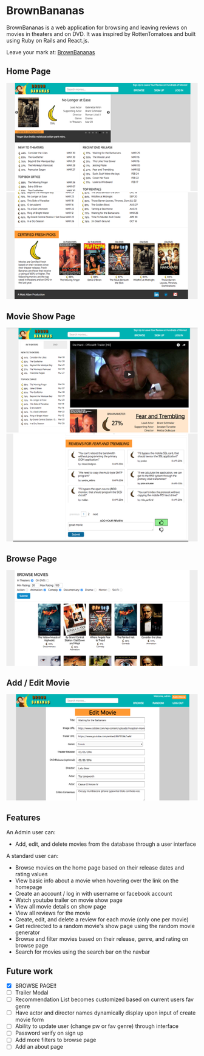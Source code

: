 # BrownBananas

BrownBananas is a web application for browsing and leaving reviews on movies in theaters and on DVD.
It was inspired by RottenTomatoes and built using Ruby on Rails and React.js.

Leave your mark at: [BrownBananas][heroku]

[heroku]: http://www.brownbananas.win/


## Home Page
![home1]
![home2]

## Movie Show Page
![showinfo]
![showreview]

## Browse Page
![browse]

## Add / Edit Movie
![edit]

[home1]: ./docs/final/HomePage-Top.png
[home2]: ./docs/final/HomePage-Bottom.png
[showinfo]: ./docs/final/ShowPage-Info.png
[showreview]: ./docs/final/ShowPage-Reviews.png
[browse]: ./docs/final/BrowsePage.png
[edit]: ./docs/final/Edit-Movie.png

## Features

An Admin user can:
- Add, edit, and delete movies from the database through a user interface

A standard user can:
- Browse movies on the home page based on their release dates and rating values
- View basic info about a movie when hovering over the link on the homepage
- Create an account / log in with username or facebook account
- Watch youtube trailer on movie show page
- View all movie details on show page
- View all reviews for the movie
- Create, edit, and delete a review for each movie (only one per movie)
- Get redirected to a random movie's show page using the random movie generator
- Browse and filter movies based on their release, genre, and rating on browse page
- Search for movies using the search bar on the navbar

## Future work

- [x] BROWSE PAGE!!
- [ ] Trailer Modal
- [ ] Recommendation List becomes customized based on current users fav genre
- [ ] Have actor and director names dynamically display upon input of create movie form
- [ ] Ability to update user (change pw or fav genre) through interface
- [ ] Password verify on sign up
- [ ] Add more filters to browse page
- [ ] Add an about page

<!--

- [x] Create an account
- [x] Log in / Log out
- [x] View show page for any movie in the db
- [x] Add a rating to a movie, by applying an up/down vote and optional text
- [x] An admin user can create/edit/delete movies from the db
- [x] Browse movies and filter results based on genre, Banana Rating, release date, etc.(done last)

## Design Docs
* [View Wireframes][views]
* [React Components][components]
* [Flux Stores][stores]
* [API endpoints][api-endpoints]
* [DB schema][schema]

[views]: ./docs/views.md
[components]: ./docs/components.md
[stores]: ./docs/stores.md
[api-endpoints]: ./docs/api-endpoints.md
[schema]: ./docs/schema.md

## Implementation Timeline


### Phase 1: Backend setup and User Authentication (0.5 days)

**Objective:** Functioning rails project with Authentication

- [x] create new project
- [x] setup Heroku
- [x] create `User` model
- [x] authentication

### Phase 2: Movie Model, API, and basic APIUtil (1 days)

**Objective:** Movies can be created, read, edited, indexed and destroyed through
the API.

- [x] create `Movie` model
- [x] seed the database with a small amount of test data
- [x] CRUD API for movies (`MoviesController`)
- [x] Movie Query methods for Movie#index, Movie#show
- [x] jBuilder views for movies

### Phase 3: Review Model, API, and basic APIUtil (0.5 days)

**Objective:** Reviews can be created and edited through the API.

- [x] create `Review` model
- [x] seed the database with a small amount of test data
- [x] CE API for reviews (`ReviewsController`)

### Phase 4: Frontend Architecture and Router (0.5 days)

- [x] setup Webpack & Flux scaffold
- [x] setup `APIUtil` for movies
- [x] setup `APIUtil` for reviews
- [x] setup `APIUtil` for users/sessions
- [x] setup the flux loop with skeleton files
- [x] setup React Router

### Phase 5: Movie Create / Edit form (0.5 days)

**Objective:** Movies can be created and edited with the user interface.

- [x] create MovieCreateForm component
- [x] saves movies to db after submitting form
- [x] basic styling on movie creation form

### Phase 6: Navbar / footer (0.5 days)

**Objective:** Create navbar / footer components.

- [x] searchbar dynamically shows movies matching search
- [x] create buttons for browse, log-in, and sign-up
- [x] Show button to create movie if current user is admin

### Phase 7: Log In / Sign Up (0.5 days)

**Objective:** Create log in / sign up form.

- [x] signs a user in upon submission
- [x] basic styling

### Phase 8: Home Page (1.5 day)

**Objective:** Create all components for homepage.

- build out API, Flux loop, and components for:
  - [x] BoxOfficeIterator
  - [x] MovieListTable
  - [x] MovieListItem
  - [x] MovieListItemPic
- [x] Basic styling

### Phase 9: Movie Show Page (1.5 days)

**Objective:** Create all components for movie show page.

- build out API, Flux loop, and components for:
  - [x] Sidebar
  - [x] Trailer
  - [x] BasicInfo
  - [x] Detail Info
  - [x] Review List
  - [x] ReviewListItem
  - [x] ReviewInputForm
  - [x] Show button to edit / delete movie if current user is admin
- [x] Basic styling

### Phase 10: Detail Styling of Home Page (1 days)

- [x] Iterator
- [x] MovieListTables
- [x] MovieListItems
- [x] RecommendationList
- [x] MovieListItemPic

### Phase 11: Detail Styling of Show Page (1 days)

- [x] Sidebar
- [x] Trailer
- [x] BasicInfo
- [x] Detail Info
- [x] Review List
- [x] ReviewListItem
- [x] ReviewInputForm


### Bonus Features (TBD)
- [x] BROWSE PAGE!! (will be done)
- [ ] Recommendation List becomes customized based on current users fav genre
- [ ] Have actor and director names dynamically display upon input of create movie form
- [ ] Ability to update user (change pw or fav genre)
- [ ] Password verify on sign up -->

